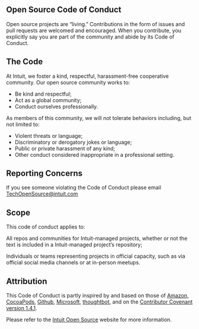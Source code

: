 ## Open Source Code of Conduct
Open source projects are “living.” Contributions in the form of issues and pull requests are welcomed and encouraged. When you contribute, you explicitly say you are part of the community and abide by its Code of Conduct.

## The Code
At Intuit, we foster a kind, respectful, harassment-free cooperative community. Our open source community works to:


* Be kind and respectful;
* Act as a global community;
* Conduct ourselves professionally.

As members of this community, we will not tolerate behaviors including, but not limited to:

* Violent threats or language;
* Discriminatory or derogatory jokes or language;
* Public or private harassment of any kind;
* Other conduct considered inappropriate in a professional setting.

## Reporting Concerns
If you see someone violating the Code of Conduct please email TechOpenSource@intuit.com

## Scope
This code of conduct applies to:

All repos and communities for Intuit-managed projects, whether or not the text is included in a Intuit-managed project’s repository;

Individuals or teams representing projects in official capacity, such as via official social media channels or at in-person meetups.

## Attribution
This Code of Conduct is partly inspired by and based on those of [Amazon](https://aws.github.io/code-of-conduct.html), [CocoaPods](https://github.com/CocoaPods/CocoaPods/blob/master/CODE_OF_CONDUCT.md), [Github](https://opensource.guide/code-of-conduct/), [Microsoft](https://opensource.microsoft.com/codeofconduct/), [thoughtbot](https://thoughtbot.com/open-source-code-of-conduct), and on the [Contributor Covenant version 1.4.1](https://www.contributor-covenant.org/).

Please refer to the [Intuit Open Source](https://opensource.intuit.com/) website for more information.
